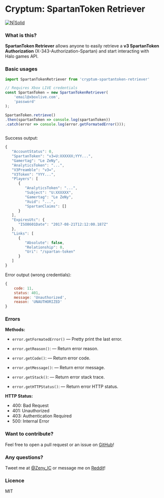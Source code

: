 # Cryptum: SpartanToken Retriever
[![N|Solid](https://i.imgur.com/6GvyfVQ.png)](https://www.twitter.com/_SuckMyLuck)

### What is this?
**SpartanToken Retriever** allows anyone to easily retrieve a **v3 SpartanToken Authorization** (X-343-Authorization-Spartan) and start interacting with Halo games API.

### Basic usages
```javascript
import SpartanTokenRetriever from 'cryptum-spartantoken-retriever'

// Requires Xbox LIVE credentials
const SpartanToken = new SpartanTokenRetriever(
    'email@xboxlive.com',
    'password'
);

SpartanToken.retrieve()
.then(spartanToken => console.log(spartanToken))
.catch(error => console.log(error.getFormatedError()));
 
```
Success output:
```javascript
{
   "AccountStatus": 0,
   "SpartanToken": "v3=U:XXXXXX;YYY...",
   "Gamertag": "Le ZeNy",
   "AnalyticsToken": "...",
   "V3Preamble": "v3=",
   "V3Token": "YYY...",
   "Players": [
      {
         "AnalyticsToken": "...",
         "Subject": "U:XXXXXX",
         "Gamertag": "Le ZeNy",
         "Xuid": "...",
         "SpartanClaims": []
      }
   ],
   "ExpiresUtc": {
      "ISO8601Date": "2017-08-21T12:12:00.187Z"
   },
   "Links": [
      {
         "Absolute": false,
         "Relationship": 0,
         "Uri": "/spartan-token"
      }
   ]
}
```
Error output (wrong credentials):
```javascript
{
    code: 11,
    status: 401,
    message: 'Unauthorized',
    reason: 'UNAUTHORIZED'
}
```

### Errors
**Methods:**

* `error.getFormatedError()`
    — Pretty print the last error.
    
* `error.getReason()`:
    — Return error reason.
    
* `error.getCode()`:
    — Return error code.

* `error.getMessage()`:
    — Return error message.

* `error.getStack()`:
    — Return error stack trace.
    
* `error.getHTTPStatus()`:
    — Return error HTTP status.
    
**HTTP Status:**

* 400: Bad Request
* 401: Unauthorized
* 403: Authentication Required
* 500: Internal Error

### Want to contribute?
Feel free to open a pull request or an issue on [GitHub](https://github.com/Alexis-Bize/cryptum-spartantoken-retriever)!

### Any questions?
Tweet me at [@Zeny_IC](https://www.twitter.com/Zeny_IC) or message me on [Reddit](https://www.reddit.com/user/Zeny-/)!

### Licence
MIT
